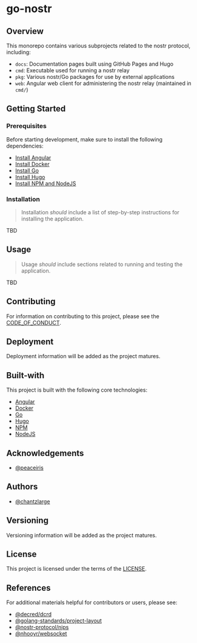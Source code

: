# go-nostr

## Overview

This monorepo contains various subprojects related to the nostr protocol, including:

- `docs`: Documentation pages built using GitHub Pages and Hugo
- `cmd`: Executable used for running a nostr relay
- `pkg`: Various nostr/Go packages for use by external applications
- `web`: Angular web client for administering the nostr relay (maintained in `cmd/`)

## Getting Started

### Prerequisites

Before starting development, make sure to install the following dependencies:

- [Install Angular](https://angular.io/guide/setup-local)
- [Install Docker](https://docs.docker.com/engine/install/)
- [Install Go](https://go.dev/doc/install)
- [Install Hugo](https://gohugo.io/installation/)
- [Install NPM and NodeJS](https://docs.npmjs.com/downloading-and-installing-node-js-and-npm)

### Installation

> Installation _should_ include a list of step-by-step instructions for installing the application.

TBD

## Usage

> Usage _should_ include sections related to running and testing the application.

TBD

## Contributing

For information on contributing to this project, please see the [CODE_OF_CONDUCT](./CODE_OF_CONDUCT.md).

## Deployment

Deployment information will be added as the project matures.

## Built-with

This project is built with the following core technologies:

- [Angular](https://angular.io/)
- [Docker](https://docker.com/)
- [Go](https://go.dev/)
- [Hugo](https://gohugo.io/)
- [NPM](https://www.npmjs.com/)
- [NodeJS](https://nodejs.org/en)

## Acknowledgements

- [@peaceiris](https://github.com/peaceiris)

## Authors

- [@chantzlarge](https://github.com/chantzlarge)

## Versioning

Versioning information will be added as the project matures.

## License

This project is licensed under the terms of the [LICENSE](./LICENSE).

## References

For additional materials helpful for contributors or users, please see:

- [@decred/dcrd](https://github.com/decred/dcrd)
- [@golang-standards/project-layout](https://github.com/golang-standards/project-layout)
- [@nostr-protocol/nips](https://github.com/nostr-protocol/nips)
- [@nhooyr/websocket](https://github.com/nhooyr/websocket)